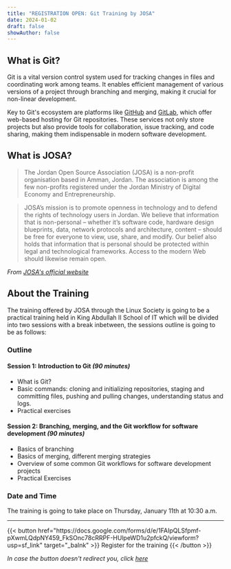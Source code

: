 ```yaml
---
title: "REGISTRATION OPEN: Git Training by JOSA"
date: 2024-01-02
draft: false
showAuthor: false
---
```


## What is Git?
Git is a vital version control system used for tracking changes in files and coordinating work among teams. It enables efficient management of various versions of a project through branching and merging, making it crucial for non-linear development.

Key to Git's ecosystem are platforms like [GitHub](https://github.com) and [GitLab](https://gitlab.com), which offer web-based hosting for Git repositories. These services not only store projects but also provide tools for collaboration, issue tracking, and code sharing, making them indispensable in modern software development.

## What is JOSA?
> The Jordan Open Source Association (JOSA) is a non-profit organisation based in Amman, Jordan. The association is among the few non-profits registered under the Jordan Ministry of Digital Economy and Entrepreneurship.

> JOSA’s mission is to promote openness in technology and to defend the rights of technology users in Jordan. We believe that information that is non-personal – whether it’s software code, hardware design blueprints, data, network protocols and architecture, content – should be free for everyone to view, use, share, and modify. Our belief also holds that information that is personal should be protected within legal and technological frameworks. Access to the modern Web should likewise remain open.

_From [JOSA's official website](https://www.josa.ngo/about-us)_

## About the Training
The training offered by JOSA through the Linux Society is going to be a practical training held in King Abdullah II School of IT which will be divided into two sessions with a break inbetween, the sessions outline is going to be as follows:

### Outline
#### Session 1: Introduction to Git _(90 minutes)_

* What is Git?
* Basic commands: cloning and initializing repositories, staging and committing files, pushing and pulling changes, understanding status and logs.
* Practical exercises

#### Session 2: Branching, merging, and the Git workflow for software development _(90 minutes)_

* Basics of branching
* Basics of merging, different merging strategies
* Overview of some common Git workflows for software development projects
* Practical Exercises

### Date and Time
The training is going to take place on Thursday, January 11th at 10:30 a.m.

<hr>
{{< button href="https://docs.google.com/forms/d/e/1FAIpQLSfpmf-pXwmLQdpNY459_FkSOnc78cRRPF-HUlpeWD1u2pfckQ/viewform?usp=sf_link" target="_balnk" >}}
Register for the training
{{< /button >}}

_In case the button doesn't redirect you, click [here](https://docs.google.com/forms/d/e/1FAIpQLSfpmf-pXwmLQdpNY459_FkSOnc78cRRPF-HUlpeWD1u2pfckQ/viewform?usp=sf_link)_
